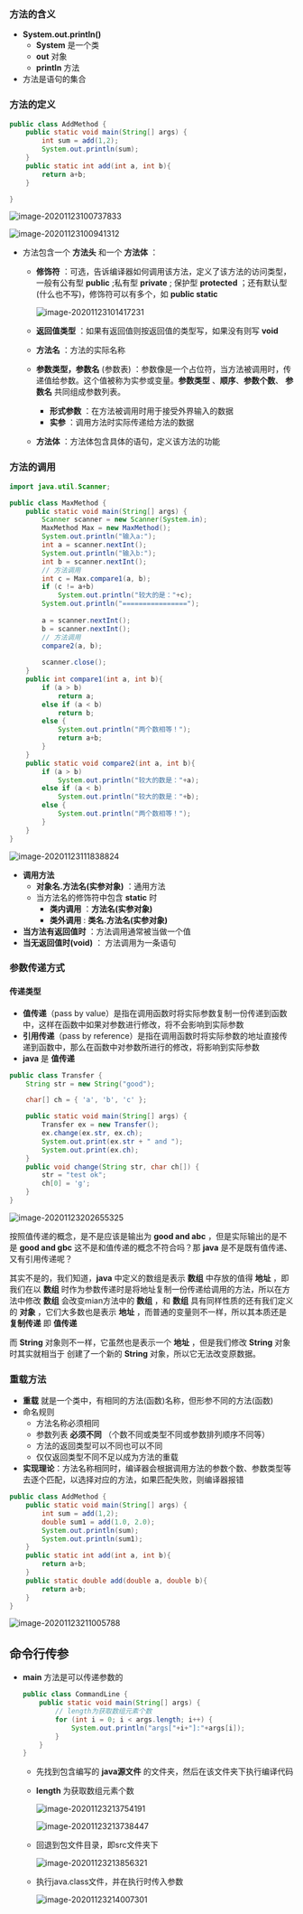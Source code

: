 ### 方法的含义

- **System.out.println()** 
    - **System** 是一个类
    - **out** 对象
    - **println** 方法
- 方法是语句的集合



### 方法的定义

```java
public class AddMethod {
    public static void main(String[] args) {
        int sum = add(1,2);
        System.out.println(sum);
    }
    public static int add(int a, int b){
        return a+b;
    }

}
```

![image-20201123100737833](https://img2020.cnblogs.com/blog/2213660/202011/2213660-20201123100737953-518475958.png)

![image-20201123100941312](https://img2020.cnblogs.com/blog/2213660/202011/2213660-20201123100941300-1582360945.png) 

- 方法包含一个 **方法头** 和一个 **方法体** ：

    - **修饰符** ：可选，告诉编译器如何调用该方法，定义了该方法的访问类型，一般有公有型 **public** ;私有型 **private** ; 保护型 **protected** ；还有默认型(什么也不写)，修饰符可以有多个，如 **public static** 

        ![image-20201123101417231](https://img2020.cnblogs.com/blog/2213660/202011/2213660-20201123101417169-70060892.png) 

    - **返回值类型** ：如果有返回值则按返回值的类型写，如果没有则写 **void** 

    - **方法名** ：方法的实际名称

    - **参数类型，参数名** (参数表) ：参数像是一个占位符，当方法被调用时，传递值给参数。这个值被称为实参或变量。**参数类型** 、**顺序**、**参数个数**、 **参数名** 共同组成参数列表。

        - **形式参数** ：在方法被调用时用于接受外界输入的数据
        - **实参** ：调用方法时实际传递给方法的数据

    - **方法体** ：方法体包含具体的语句，定义该方法的功能



### 方法的调用

```java
import java.util.Scanner;

public class MaxMethod {
    public static void main(String[] args) {
        Scanner scanner = new Scanner(System.in);
        MaxMethod Max = new MaxMethod();
        System.out.println("输入a:");
        int a = scanner.nextInt();
        System.out.println("输入b:");
        int b = scanner.nextInt();
        // 方法调用
        int c = Max.compare1(a, b);
        if (c != a+b)
            System.out.println("较大的是："+c);
        System.out.println("================");
        
        a = scanner.nextInt();
        b = scanner.nextInt();
        // 方法调用
        compare2(a, b);
        
        scanner.close();
    }
    public int compare1(int a, int b){
        if (a > b)
            return a;
        else if (a < b)
            return b;
        else {
            System.out.println("两个数相等！");
            return a+b;
        }
    }
    public static void compare2(int a, int b){
        if (a > b)
            System.out.println("较大的数是："+a);
        else if (a < b)
            System.out.println("较大的数是："+b);
        else {
            System.out.println("两个数相等！");
        }
    }
}
```

![image-20201123111838824](https://img2020.cnblogs.com/blog/2213660/202011/2213660-20201123111838970-89083950.png)

- **调用方法** 
    - **对象名.方法名(实参对象)** ：通用方法
    - 当方法名的修饰符中包含 **static** 时
        - **类内调用** ：**方法名(实参对象)**
        - **类外调用** : **类名.方法名(实参对象)** 
- **当方法有返回值时** ：方法调用通常被当做一个值
- **当无返回值时(void)** ： 方法调用为一条语句



### 参数传递方式

#### 传递类型

- **值传递**（pass by value）是指在调用函数时将实际参数复制一份传递到函数中，这样在函数中如果对参数进行修改，将不会影响到实际参数
- **引用传递**（pass by reference）是指在调用函数时将实际参数的地址直接传递到函数中，那么在函数中对参数所进行的修改，将影响到实际参数
- **java** 是 **值传递**

```java
public class Transfer {
    String str = new String("good");

    char[] ch = { 'a', 'b', 'c' };

    public static void main(String[] args) {
        Transfer ex = new Transfer();
        ex.change(ex.str, ex.ch);
        System.out.print(ex.str + " and ");
        System.out.print(ex.ch);
    }
    public void change(String str, char ch[]) {
        str = "test ok";
        ch[0] = 'g';
    }
}
```

![image-20201123202655325](https://img2020.cnblogs.com/blog/2213660/202011/2213660-20201123202656294-423092523.png)

按照值传递的概念，是不是应该是输出为 **good and abc** ，但是实际输出的是不是 **good and gbc** 这不是和值传递的概念不符合吗？那 **java** 是不是既有值传递、又有引用传递呢？

其实不是的，我们知道，**java** 中定义的数组是表示 **数组** 中存放的值得 **地址** ，即我们在以 **数组** 时作为参数传递时是将地址复制一份传递给调用的方法，所以在方法中修改 **数组** 会改变mian方法中的 **数组** ，和 **数组** 具有同样性质的还有我们定义的 **对象** ，它们大多数也是表示 **地址** ，而普通的变量则不一样，所以其本质还是 **复制传递** 即 **值传递** 

而 **String** 对象则不一样，它虽然也是表示一个 **地址** ，但是我们修改 **String** 对象时其实就相当于 创建了一个新的 **String** 对象，所以它无法改变原数据。



### 重载方法

- **重载** 就是一个类中，有相同的方法(函数)名称，但形参不同的方法(函数)
- 命名规则
    - 方法名称必须相同
    - 参数列表 **必须不同** （个数不同或类型不同或参数排列顺序不同等）
    - 方法的返回类型可以不同也可以不同
    - 仅仅返回类型不同不足以成为方法的重载
- **实现理论**：方法名称相同时，编译器会根据调用方法的参数个数、参数类型等去逐个匹配，以选择对应的方法，如果匹配失败，则编译器报错

```java
public class AddMethod {
    public static void main(String[] args) {
        int sum = add(1,2);
        double sum1 = add(1.0, 2.0);
        System.out.println(sum);
        System.out.println(sum1);
    }
    public static int add(int a, int b){
        return a+b;
    }
    public static double add(double a, double b){
        return a+b;
    }
}
```

![image-20201123211005788](https://img2020.cnblogs.com/blog/2213660/202011/2213660-20201123211006651-289338272.png)



## 命令行传参

- **main** 方法是可以传递参数的

    ```java
    public class CommandLine {
        public static void main(String[] args) {
            // length为获取数组元素个数
            for (int i = 0; i < args.length; i++) {
                System.out.println("args["+i+"]:"+args[i]);
            }
        }
    }
    ```
    
    - 先找到包含编写的 **java源文件** 的文件夹，然后在该文件夹下执行编译代码

    - **length** 为获取数组元素个数

        ![image-20201123213754191](https://img2020.cnblogs.com/blog/2213660/202011/2213660-20201123213755018-644149940.png)

        ![image-20201123213738447](https://img2020.cnblogs.com/blog/2213660/202011/2213660-20201123213739324-846759940.png)

    - 回退到包文件目录，即src文件夹下

        ![image-20201123213856321](https://img2020.cnblogs.com/blog/2213660/202011/2213660-20201123213857113-952664007.png)

    - 执行java.class文件，并在执行时传入参数

        ![image-20201123214007301](https://img2020.cnblogs.com/blog/2213660/202011/2213660-20201123214008086-771027238.png)

